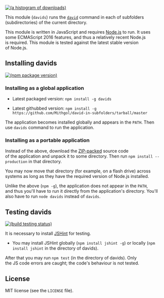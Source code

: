 [![(a histogram of downloads)](https://nodei.co/npm-dl/davids.png?height=3)](https://npmjs.org/package/davids)

This module (`davids`) runs the [`david`](http://david-dm.org/) command in each of subfolders (subdirectories) of the current directory.

This module is written in JavaScript and requires [Node.js](http://nodejs.org/) to run. It uses some ECMAScript 2016 features, and thus a relatively recent Node.js is required. This module is tested against the latest stable version of Node.js.

## Installing davids

[![(npm package version)](https://nodei.co/npm/davids.png?downloads=true&downloadRank=true)](https://npmjs.org/package/davids)

### Installing as a global application

* Latest packaged version: `npm install -g davids`

* Latest githubbed version: `npm install -g https://github.com/Mithgol/david-in-subfolders/tarball/master`

The application becomes installed globally and appears in the `PATH`. Then use `davids` command to run the application.

### Installing as a portable application

Instead of the above, download the [ZIP-packed](https://github.com/Mithgol/david-in-subfolders/archive/master.zip) source code of the application and unpack it to some directory. Then run `npm install --production` in that directory.

You may now move that directory (for example, on a flash drive) across systems as long as they have the required version of Node.js installed.

Unlike the above (`npm -g`), the application does not appear in the `PATH`, and thus you'll have to run it directly from the application's directory. You'll also have to run `node davids` instead of `davids`.

## Testing davids

[![(build testing status)](https://img.shields.io/travis/Mithgol/david-in-subfolders/master.svg?style=plastic)](https://travis-ci.org/Mithgol/david-in-subfolders)

It is necessary to install [JSHint](http://jshint.com/) for testing.

* You may install JSHint globally (`npm install jshint -g`) or locally (`npm install jshint` in the directory of davids).

After that you may run `npm test` (in the directory of davids). Only the JS code errors are caught; the code's behaviour is not tested.

## License

MIT license (see the `LICENSE` file).
